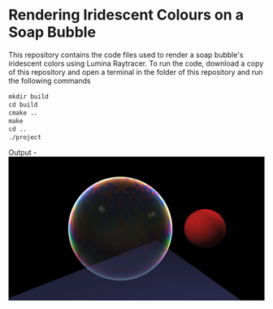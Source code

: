 # Rendering Iridescent Colours on a Soap Bubble

This repository contains the code files used to render a soap bubble's iridescent colors using Lumina Raytracer.
To run the code, download a copy of this repository and open a terminal in the folder of this repository and run the following commands
```
mkdir build
cd build
cmake ..
make
cd ..
./project
```
Output - 
![image output](./output/img.png?raw=true "Sample Output")
